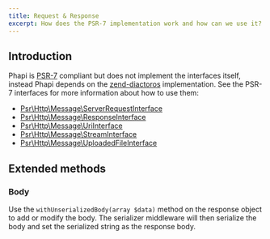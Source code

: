 ```yaml
---
title: Request & Response
excerpt: How does the PSR-7 implementation work and how can we use it?
---
```


## Introduction
Phapi is [PSR-7](https://github.com/php-fig/http-message/) compliant but does not implement the interfaces itself, instead Phapi depends on the  [zend-diactoros](https://github.com/zendframework/zend-diactoros) implementation. See the PSR-7 interfaces for more information about how to use them:

- [Psr\Http\Message\ServerRequestInterface](https://github.com/php-fig/http-message/blob/master/src/ServerRequestInterface.php)
- [Psr\Http\Message\ResponseInterface](https://github.com/php-fig/http-message/blob/master/src/ResponseInterface.php)
- [Psr\Http\Message\UriInterface](https://github.com/php-fig/http-message/blob/master/src/UriInterface.php)
- [Psr\Http\Message\StreamInterface](https://github.com/php-fig/http-message/blob/master/src/StreamInterface.php)
- [Psr\Http\Message\UploadedFileInterface](https://github.com/php-fig/http-message/blob/master/src/UploadedFileInterface.php)

## Extended methods
### Body
Use the <code>withUnserializedBody(array $data)</code> method on the response object to add or modify the body. The serializer middleware will then serialize the body and set the serialized string as the response body.
